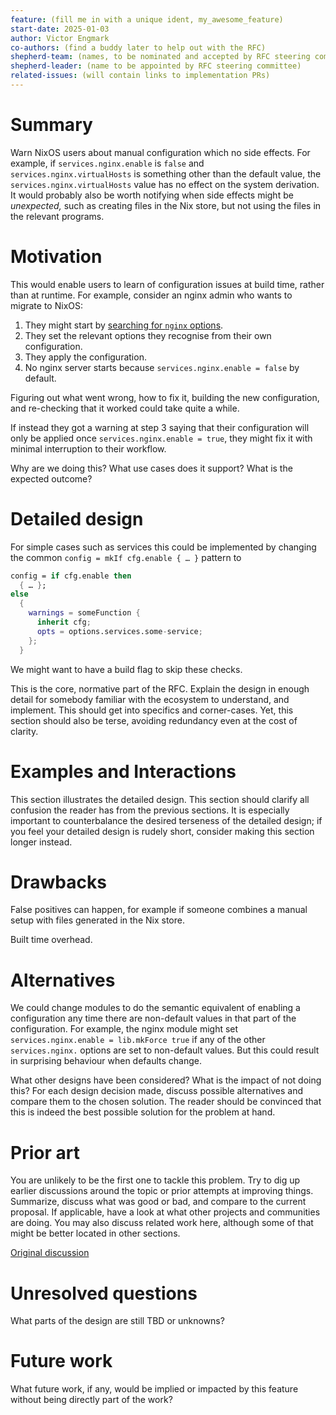 ```yaml
---
feature: (fill me in with a unique ident, my_awesome_feature)
start-date: 2025-01-03
author: Victor Engmark
co-authors: (find a buddy later to help out with the RFC)
shepherd-team: (names, to be nominated and accepted by RFC steering committee)
shepherd-leader: (name to be appointed by RFC steering committee)
related-issues: (will contain links to implementation PRs)
---
```


# Summary
[summary]: #summary

Warn NixOS users about manual configuration which no side effects. For example, if `services.nginx.enable` is `false` and `services.nginx.virtualHosts` is something other than the default value, the `services.nginx.virtualHosts` value has no effect on the system derivation. It would probably also be worth notifying when side effects might be _unexpected,_ such as creating files in the Nix store, but not using the files in the relevant programs.

# Motivation
[motivation]: #motivation

This would enable users to learn of configuration issues at build time, rather than at runtime. For example, consider an nginx admin who wants to migrate to NixOS:

1. They might start by [searching for `nginx` options](https://search.nixos.org/options?query=nginx).
2. They set the relevant options they recognise from their own configuration.
3. They apply the configuration.
4. No nginx server starts because `services.nginx.enable = false` by default.

Figuring out what went wrong, how to fix it, building the new configuration, and re-checking that it worked could take quite a while.

If instead they got a warning at step 3 saying that their configuration will only be applied once `services.nginx.enable = true`, they might fix it with minimal interruption to their workflow.

Why are we doing this? What use cases does it support? What is the expected outcome?

# Detailed design
[design]: #detailed-design

For simple cases such as services this could be implemented by changing the common `config = mkIf cfg.enable { … }` pattern to

```nix
config = if cfg.enable then
  { … };
else
  {
    warnings = someFunction {
      inherit cfg;
      opts = options.services.some-service;
    };
  }
```

We might want to have a build flag to skip these checks. 

This is the core, normative part of the RFC.
Explain the design in enough detail for somebody familiar with the ecosystem to understand, and implement.
This should get into specifics and corner-cases.
Yet, this section should also be terse, avoiding redundancy even at the cost of clarity.

# Examples and Interactions
[examples-and-interactions]: #examples-and-interactions

This section illustrates the detailed design.
This section should clarify all confusion the reader has from the previous sections.
It is especially important to counterbalance the desired terseness of the detailed design;
if you feel your detailed design is rudely short, consider making this section longer instead.

# Drawbacks
[drawbacks]: #drawbacks

False positives can happen, for example if someone combines a manual setup with files generated in the Nix store.

Built time overhead. 

# Alternatives
[alternatives]: #alternatives

We could change modules to do the semantic equivalent of enabling a configuration any time there are non-default values in that part of the configuration. For example, the nginx module might set `services.nginx.enable = lib.mkForce true` if any of the other `services.nginx.` options are set to non-default values. But this could result in surprising behaviour when defaults change.

What other designs have been considered? What is the impact of not doing this?
For each design decision made, discuss possible alternatives and compare them to the chosen solution.
The reader should be convinced that this is indeed the best possible solution for the problem at hand.

# Prior art
[prior-art]: #prior-art

You are unlikely to be the first one to tackle this problem.
Try to dig up earlier discussions around the topic or prior attempts at improving things.
Summarize, discuss what was good or bad, and compare to the current proposal.
If applicable, have a look at what other projects and communities are doing.
You may also discuss related work here, although some of that might be better located in other sections.

[Original discussion](https://matrix.to/#/!RRerllqmbATpmbJgCn:nixos.org/$cCm6NZbOKYEXMLrgmJGH2_y7LEx7fJsl4wPWe-k0BOo?via=nixos.org&via=matrix.org&via=tchncs.de)

# Unresolved questions
[unresolved]: #unresolved-questions

What parts of the design are still TBD or unknowns?

# Future work
[future]: #future-work

What future work, if any, would be implied or impacted by this feature without being directly part of the work?
